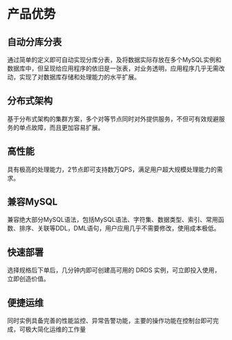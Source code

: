# 产品优势

## 自动分库分表
通过简单的定义即可自动实现分库分表，及将数据实际存放在多个MySQL实例和数据库中，但呈现给应用程序的依旧是一张表，对业务透明，应用程序几乎无需改动，实现了对数据库存储和处理能力的水平扩展。

## 分布式架构
基于分布式架构的集群方案，多个对等节点同时对外提供服务，不但可有效规避服务的单点故障，而且更加容易扩展。

## 高性能
具有极高的处理能力，2节点即可支持数万QPS，满足用户超大规模处理能力的需求。

## 兼容MySQL
兼容绝大部分MySQL语法，包括MySQL语法、字符集、数据类型、索引、常用函数、排序、关联等DDL，DML语句，用户应用几乎不需要修改，使用成本极低。

## 快速部署
选择规格后下单后，几分钟内即可创建高可用的 DRDS 实例，可立即投入使用，立即创造价值。

## 便捷运维
同时实例具备完善的性能监控、异常告警功能，主要的操作功能在控制台即可完成，可极大简化运维的工作量
